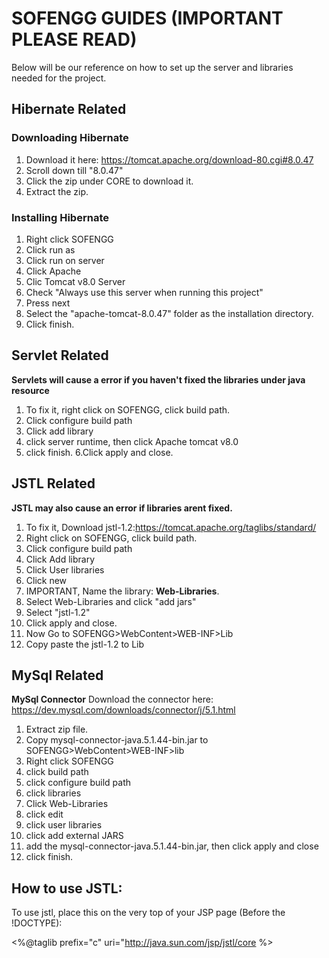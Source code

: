 # SOFENGG GUIDES (IMPORTANT PLEASE READ)
Below will be our reference on how to set up the server and libraries needed for the project.

## Hibernate Related
### Downloading Hibernate
1. Download it here: https://tomcat.apache.org/download-80.cgi#8.0.47
2. Scroll down till "8.0.47"
3. Click the zip under CORE to download it.
4. Extract the zip.



### Installing Hibernate
1. Right click SOFENGG
2. Click run as
3. Click run on server
4. Click Apache
5. Clic Tomcat v8.0 Server
6. Check "Always use this server when running this project"
7. Press next
8. Select the "apache-tomcat-8.0.47" folder as the installation directory.
9. Click finish.



## Servlet Related
**Servlets will cause a error if you haven't fixed the libraries under java resource**
1. To fix it, right click on SOFENGG, click build path.
2. Click configure build path
3. Click add library
4. click server runtime, then click Apache tomcat v8.0
5. click finish.
6.Click apply and close.



## JSTL Related
**JSTL may also cause an error if libraries arent fixed.**
1. To fix it, Download jstl-1.2:https://tomcat.apache.org/taglibs/standard/
2. Right click on SOFENGG, click build path.
3. Click configure build path
4. Click Add library
5. Click User libraries
6. Click new
7. IMPORTANT, Name the library: **Web-Libraries**.
8. Select Web-Libraries and click "add jars"
9. Select "jstl-1.2"
10. Click apply and close.
11. Now Go to SOFENGG>WebContent>WEB-INF>Lib
12. Copy paste the jstl-1.2 to Lib



## MySql Related
**MySql Connector**
Download the connector here: https://dev.mysql.com/downloads/connector/j/5.1.html
1. Extract zip file.
2. Copy mysql-connector-java.5.1.44-bin.jar to SOFENGG>WebContent>WEB-INF>lib
3. Right click SOFENGG
4. click build path
5. click configure build path
6. click libraries
7. Click Web-Libraries
8. click edit
9. click user libraries
10. click add external JARS
11. add the mysql-connector-java.5.1.44-bin.jar, then click apply and close
12. click finish.



## How to use JSTL:
To use jstl, place this on the very top of your JSP page (Before the !DOCTYPE):

<%@taglib prefix="c" uri="http://java.sun.com/jsp/jstl/core %>


